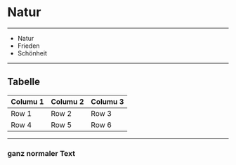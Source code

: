 # Natur

---


<!-- Die Natur schenkt Frieden und Schönheit-->

- Natur
- Frieden
- Schönheit
  
---


## Tabelle

| Columu 1 | Columu 2 | Columu 3 |
|-----|-----|-----|
|Row 1| Row 2 | Row 3            |
|Row 4|Row 5 |Row 6|

---

### ganz normaler Text  


